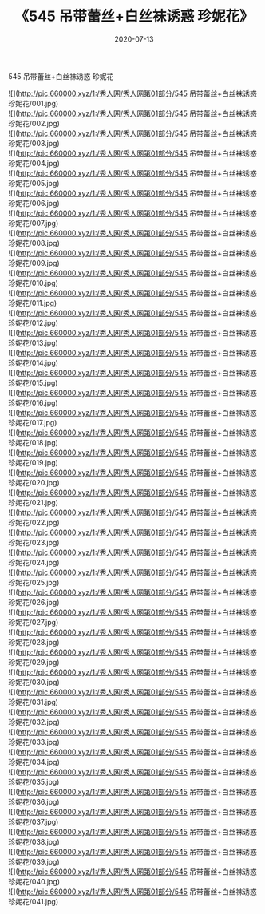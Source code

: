 ﻿---
layout: post
title:  《545 吊带蕾丝+白丝袜诱惑 珍妮花》
date:   2020-07-13
img: http://pic.660000.xyz/1:/秀人网/秀人网第01部分/545 吊带蕾丝+白丝袜诱惑 珍妮花/000.jpg
categories: [美女, 清纯, 唯美]
---

545 吊带蕾丝+白丝袜诱惑 珍妮花

  ![](http://pic.660000.xyz/1:/秀人网/秀人网第01部分/545 吊带蕾丝+白丝袜诱惑 珍妮花/001.jpg) <br> ![](http://pic.660000.xyz/1:/秀人网/秀人网第01部分/545 吊带蕾丝+白丝袜诱惑 珍妮花/002.jpg) <br> ![](http://pic.660000.xyz/1:/秀人网/秀人网第01部分/545 吊带蕾丝+白丝袜诱惑 珍妮花/003.jpg) <br> ![](http://pic.660000.xyz/1:/秀人网/秀人网第01部分/545 吊带蕾丝+白丝袜诱惑 珍妮花/004.jpg) <br> ![](http://pic.660000.xyz/1:/秀人网/秀人网第01部分/545 吊带蕾丝+白丝袜诱惑 珍妮花/005.jpg) <br> ![](http://pic.660000.xyz/1:/秀人网/秀人网第01部分/545 吊带蕾丝+白丝袜诱惑 珍妮花/006.jpg) <br> ![](http://pic.660000.xyz/1:/秀人网/秀人网第01部分/545 吊带蕾丝+白丝袜诱惑 珍妮花/007.jpg) <br> ![](http://pic.660000.xyz/1:/秀人网/秀人网第01部分/545 吊带蕾丝+白丝袜诱惑 珍妮花/008.jpg) <br> ![](http://pic.660000.xyz/1:/秀人网/秀人网第01部分/545 吊带蕾丝+白丝袜诱惑 珍妮花/009.jpg) <br> ![](http://pic.660000.xyz/1:/秀人网/秀人网第01部分/545 吊带蕾丝+白丝袜诱惑 珍妮花/010.jpg) <br> ![](http://pic.660000.xyz/1:/秀人网/秀人网第01部分/545 吊带蕾丝+白丝袜诱惑 珍妮花/011.jpg) <br> ![](http://pic.660000.xyz/1:/秀人网/秀人网第01部分/545 吊带蕾丝+白丝袜诱惑 珍妮花/012.jpg) <br> ![](http://pic.660000.xyz/1:/秀人网/秀人网第01部分/545 吊带蕾丝+白丝袜诱惑 珍妮花/013.jpg) <br> ![](http://pic.660000.xyz/1:/秀人网/秀人网第01部分/545 吊带蕾丝+白丝袜诱惑 珍妮花/014.jpg) <br> ![](http://pic.660000.xyz/1:/秀人网/秀人网第01部分/545 吊带蕾丝+白丝袜诱惑 珍妮花/015.jpg) <br> ![](http://pic.660000.xyz/1:/秀人网/秀人网第01部分/545 吊带蕾丝+白丝袜诱惑 珍妮花/016.jpg) <br> ![](http://pic.660000.xyz/1:/秀人网/秀人网第01部分/545 吊带蕾丝+白丝袜诱惑 珍妮花/017.jpg) <br> ![](http://pic.660000.xyz/1:/秀人网/秀人网第01部分/545 吊带蕾丝+白丝袜诱惑 珍妮花/018.jpg) <br> ![](http://pic.660000.xyz/1:/秀人网/秀人网第01部分/545 吊带蕾丝+白丝袜诱惑 珍妮花/019.jpg) <br> ![](http://pic.660000.xyz/1:/秀人网/秀人网第01部分/545 吊带蕾丝+白丝袜诱惑 珍妮花/020.jpg) <br> ![](http://pic.660000.xyz/1:/秀人网/秀人网第01部分/545 吊带蕾丝+白丝袜诱惑 珍妮花/021.jpg) <br> ![](http://pic.660000.xyz/1:/秀人网/秀人网第01部分/545 吊带蕾丝+白丝袜诱惑 珍妮花/022.jpg) <br> ![](http://pic.660000.xyz/1:/秀人网/秀人网第01部分/545 吊带蕾丝+白丝袜诱惑 珍妮花/023.jpg) <br> ![](http://pic.660000.xyz/1:/秀人网/秀人网第01部分/545 吊带蕾丝+白丝袜诱惑 珍妮花/024.jpg) <br> ![](http://pic.660000.xyz/1:/秀人网/秀人网第01部分/545 吊带蕾丝+白丝袜诱惑 珍妮花/025.jpg) <br> ![](http://pic.660000.xyz/1:/秀人网/秀人网第01部分/545 吊带蕾丝+白丝袜诱惑 珍妮花/026.jpg) <br> ![](http://pic.660000.xyz/1:/秀人网/秀人网第01部分/545 吊带蕾丝+白丝袜诱惑 珍妮花/027.jpg) <br> ![](http://pic.660000.xyz/1:/秀人网/秀人网第01部分/545 吊带蕾丝+白丝袜诱惑 珍妮花/028.jpg) <br> ![](http://pic.660000.xyz/1:/秀人网/秀人网第01部分/545 吊带蕾丝+白丝袜诱惑 珍妮花/029.jpg) <br> ![](http://pic.660000.xyz/1:/秀人网/秀人网第01部分/545 吊带蕾丝+白丝袜诱惑 珍妮花/030.jpg) <br> ![](http://pic.660000.xyz/1:/秀人网/秀人网第01部分/545 吊带蕾丝+白丝袜诱惑 珍妮花/031.jpg) <br> ![](http://pic.660000.xyz/1:/秀人网/秀人网第01部分/545 吊带蕾丝+白丝袜诱惑 珍妮花/032.jpg) <br> ![](http://pic.660000.xyz/1:/秀人网/秀人网第01部分/545 吊带蕾丝+白丝袜诱惑 珍妮花/033.jpg) <br> ![](http://pic.660000.xyz/1:/秀人网/秀人网第01部分/545 吊带蕾丝+白丝袜诱惑 珍妮花/034.jpg) <br> ![](http://pic.660000.xyz/1:/秀人网/秀人网第01部分/545 吊带蕾丝+白丝袜诱惑 珍妮花/035.jpg) <br> ![](http://pic.660000.xyz/1:/秀人网/秀人网第01部分/545 吊带蕾丝+白丝袜诱惑 珍妮花/036.jpg) <br> ![](http://pic.660000.xyz/1:/秀人网/秀人网第01部分/545 吊带蕾丝+白丝袜诱惑 珍妮花/037.jpg) <br> ![](http://pic.660000.xyz/1:/秀人网/秀人网第01部分/545 吊带蕾丝+白丝袜诱惑 珍妮花/038.jpg) <br> ![](http://pic.660000.xyz/1:/秀人网/秀人网第01部分/545 吊带蕾丝+白丝袜诱惑 珍妮花/039.jpg) <br> ![](http://pic.660000.xyz/1:/秀人网/秀人网第01部分/545 吊带蕾丝+白丝袜诱惑 珍妮花/040.jpg) <br> ![](http://pic.660000.xyz/1:/秀人网/秀人网第01部分/545 吊带蕾丝+白丝袜诱惑 珍妮花/041.jpg) <br>